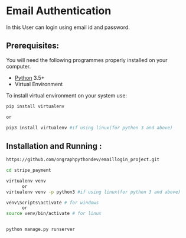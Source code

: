 # Email Authentication

In this User can login using email id and password.

## Prerequisites:

You will need the following programmes properly installed on your computer.

* [Python](https://www.python.org/) 3.5+
* Virtual Environment

To install virtual environment on your system use:

```bash
pip install virtualenv

or

pip3 install virtualenv #if using linux(for python 3 and above)
```

## Installation and Running :

```bash
https://github.com/ongraphpythondev/emaillogin_project.git

cd stripe_payment

virtualenv venv 
      or 
virtualenv venv -p python3 #if using linux(for python 3 and above)

venv\Scripts\activate # for windows
      or
source venv/bin/activate # for linux


python manage.py runserver
```
